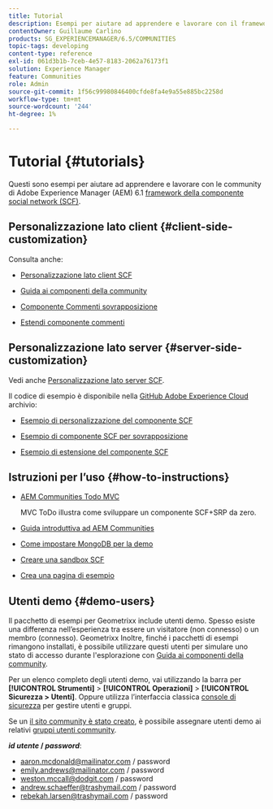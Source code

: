 ```yaml
---
title: Tutorial
description: Esempi per aiutare ad apprendere e lavorare con il framework per la componente sociale delle community Adobe Experience Manager (AEM)
contentOwner: Guillaume Carlino
products: SG_EXPERIENCEMANAGER/6.5/COMMUNITIES
topic-tags: developing
content-type: reference
exl-id: 061d3b1b-7ceb-4e57-8183-2062a76173f1
solution: Experience Manager
feature: Communities
role: Admin
source-git-commit: 1f56c99980846400cfde8fa4e9a55e885bc2258d
workflow-type: tm+mt
source-wordcount: '244'
ht-degree: 1%

---
```


# Tutorial {#tutorials}

Questi sono esempi per aiutare ad apprendere e lavorare con le community di Adobe Experience Manager (AEM) 6.1 [framework della componente social network (SCF)](scf.md).

## Personalizzazione lato client {#client-side-customization}

Consulta anche:

* [Personalizzazione lato client SCF](client-customize.md)

* [Guida ai componenti della community](components-guide.md)

* [Componente Commenti sovrapposizione](overlay-comments.md)

* [Estendi componente commenti](extend-comments.md)

## Personalizzazione lato server {#server-side-customization}

Vedi anche [Personalizzazione lato server SCF](server-customize.md).

Il codice di esempio è disponibile nella [GitHub Adobe Experience Cloud](https://github.com/Adobe-Marketing-Cloud) archivio:

* [Esempio di personalizzazione del componente SCF](https://github.com/Adobe-Marketing-Cloud/aem-scf-sample-components-customize)

* [Esempio di componente SCF per sovrapposizione](https://github.com/Adobe-Marketing-Cloud/aem-scf-sample-components-overlay)

* [Esempio di estensione del componente SCF](https://github.com/Adobe-Marketing-Cloud/aem-scf-sample-components-extension)

## Istruzioni per l’uso {#how-to-instructions}

* [AEM Communities Todo MVC](https://github.com/Adobe-Marketing-Cloud/aem-communities-todomvc-sample)

  MVC ToDo illustra come sviluppare un componente SCF+SRP da zero.

* [Guida introduttiva ad AEM Communities](getting-started.md)

* [Come impostare MongoDB per la demo](demo-mongo.md)

* [Creare una sandbox SCF](an-scf-sandbox.md)

* [Crea una pagina di esempio](create-sample-page.md)

## Utenti demo {#demo-users}

Il pacchetto di esempi per Geometrixx include utenti demo. Spesso esiste una differenza nell’esperienza tra essere un visitatore (non connesso) o un membro (connesso). Geometrixx Inoltre, finché i pacchetti di esempi rimangono installati, è possibile utilizzare questi utenti per simulare uno stato di accesso durante l&#39;esplorazione con [Guida ai componenti della community](components-guide.md).

Per un elenco completo degli utenti demo, vai utilizzando la barra per **[!UICONTROL Strumenti]** > **[!UICONTROL Operazioni]** > **[!UICONTROL Sicurezza > Utenti]**. Oppure utilizza l’interfaccia classica [console di sicurezza](http://localhost:4502/useradmin) per gestire utenti e gruppi.

Se un [il sito community è stato creato](getting-started.md), è possibile assegnare utenti demo ai relativi [gruppi utenti community](users.md).

***id utente* / *password***:

* aaron.mcdonald@mailinator.com / password
* emily.andrews@mailinator.com / password
* weston.mccall@dodgit.com / password
* andrew.schaeffer@trashymail.com / password
* rebekah.larsen@trashymail.com / password
